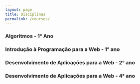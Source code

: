 ```yaml
---
layout: page
title: Disciplinas
permalink: /courses/
---
```

### Algoritmos - 1° Ano
### Introdução à Programação para a Web - 1° ano
### Desenvolvimento de Aplicações para a Web - 2° ano
### Desenvolvimento de Aplicações para a Web - 4° ano
